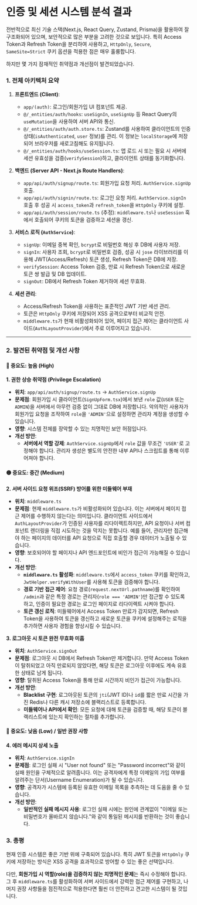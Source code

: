 # 인증 및 세션 시스템 분석 결과

전반적으로 최신 기술 스택(Next.js, React Query, Zustand, Prisma)을 활용하여 잘 구조화되어 있으며, 보안적으로 많은 부분을 고려한 것으로 보입니다. 특히 Access Token과 Refresh Token을 분리하여 사용하고, `HttpOnly`, `Secure`, `SameSite=Strict` 쿠키 옵션을 적용한 점은 매우 훌륭합니다.

하지만 몇 가지 잠재적인 취약점과 개선점이 발견되었습니다.

### 1. 전체 아키텍처 요약

1.  **프론트엔드 (Client)**:
    *   `app/(auth)`: 로그인/회원가입 UI 컴포넌트 제공.
    *   `@/_entities/auth/hooks`: `useSignIn`, `useSignUp` 등 React Query의 `useMutation`을 사용하여 서버 API와 통신.
    *   `@/_entities/auth/auth.store.ts`: Zustand를 사용하여 클라이언트의 인증 상태(`isAuthenticated`, `user` 정보)를 관리. 이 정보는 `localStorage`에 저장되어 브라우저를 새로고침해도 유지됩니다.
    *   `@/_entities/auth/hooks/useSession.ts`: 앱 로드 시 또는 필요 시 서버에 세션 유효성을 검증(`verifySession`)하고, 클라이언트 상태를 동기화합니다.

2.  **백엔드 (Server API - Next.js Route Handlers)**:
    *   `app/api/auth/signup/route.ts`: 회원가입 요청 처리. `AuthService.signUp` 호출.
    *   `app/api/auth/signin/route.ts`: 로그인 요청 처리. `AuthService.signIn` 호출 후 성공 시 `access_token`과 `refresh_token`을 `HttpOnly` 쿠키에 설정.
    *   `app/api/auth/session/route.ts` (추정): `middleware.ts`나 `useSession` 훅에서 호출되어 쿠키의 토큰을 검증하고 세션을 갱신.

3.  **서비스 로직 (`AuthService`)**:
    *   `signUp`: 이메일 중복 확인, `bcrypt`로 비밀번호 해싱 후 DB에 사용자 저장.
    *   `signIn`: 사용자 조회, `bcrypt`로 비밀번호 검증, 성공 시 `jose` 라이브러리를 이용해 JWT(Access/Refresh) 토큰 생성, Refresh Token은 DB에 저장.
    *   `verifySession`: Access Token 검증, 만료 시 Refresh Token으로 새로운 토큰 쌍 발급 및 DB 업데이트.
    *   `signOut`: DB에서 Refresh Token 제거하여 세션 무효화.

4.  **세션 관리**:
    *   Access/Refresh Token을 사용하는 표준적인 JWT 기반 세션 관리.
    *   토큰은 `HttpOnly` 쿠키에 저장되어 XSS 공격으로부터 비교적 안전.
    *   `middleware.ts`가 현재 비활성화되어 있어, 페이지 접근 제어는 클라이언트 사이드(`AuthLayoutProvider`)에서 주로 이루어지고 있습니다.

---

### 2. 발견된 취약점 및 개선 사항

#### 🔴 중요도: 높음 (High)

**1. 권한 상승 취약점 (Privilege Escalation)**

*   **위치**: `app/api/auth/signup/route.ts` -> `AuthService.signUp`
*   **문제점**: 회원가입 시 클라이언트(`SignUpForm.tsx`)에서 보낸 `role` 값(`USER` 또는 `ADMIN`)을 서버에서 아무런 검증 없이 그대로 DB에 저장합니다. 악의적인 사용자가 회원가입 요청을 조작하여 `role`을 `'ADMIN'`으로 설정하면 관리자 계정을 생성할 수 있습니다.
*   **영향**: 시스템 전체를 장악할 수 있는 치명적인 보안 허점입니다.
*   **개선 방안**:
    *   **서버에서 역할 강제**: `AuthService.signUp`에서 `role` 값을 무조건 `'USER'`로 고정해야 합니다. 관리자 생성은 별도의 안전한 내부 API나 스크립트를 통해 이루어져야 합니다.

#### 🟡 중요도: 중간 (Medium)

**2. 서버 사이드 요청 위조(SSRF) 방어를 위한 미들웨어 부재**

*   **위치**: `middleware.ts`
*   **문제점**: 현재 `middleware.ts`가 비활성화되어 있습니다. 이는 서버에서 페이지 접근 제어를 수행하지 않는다는 의미입니다. 클라이언트 사이드에서 `AuthLayoutProvider`가 인증된 사용자를 리다이렉트하지만, API 요청이나 서버 컴포넌트 렌더링을 직접 시도하는 것을 막지는 못합니다. 예를 들어, 관리자만 접근해야 하는 페이지의 데이터를 API 요청으로 직접 호출할 경우 데이터가 노출될 수 있습니다.
*   **영향**: 보호되어야 할 페이지나 API 엔드포인트에 비인가 접근이 가능해질 수 있습니다.
*   **개선 방안**:
    *   **`middleware.ts` 활성화**: `middleware.ts`에서 `access_token` 쿠키를 확인하고, `JwtHelper.verifyWithUser`를 사용해 토큰을 검증해야 합니다.
    *   **경로 기반 접근 제어**: 요청 경로(`request.nextUrl.pathname`)를 확인하여 `/admin`과 같은 특정 경로는 관리자(`role === 'ADMIN'`)만 접근할 수 있도록 하고, 인증이 필요한 경로는 로그인 페이지로 리다이렉트 시켜야 합니다.
    *   **토큰 갱신 로직**: 미들웨어에서 Access Token 만료가 감지되면, Refresh Token을 사용하여 토큰을 갱신하고 새로운 토큰을 쿠키에 설정해주는 로직을 추가하면 사용자 경험을 향상시킬 수 있습니다.

**3. 로그아웃 시 토큰 완전 무효화 미흡**

*   **위치**: `AuthService.signOut`
*   **문제점**: 로그아웃 시 DB에서 Refresh Token만 제거합니다. 만약 Access Token이 탈취되었고 아직 만료되지 않았다면, 해당 토큰은 로그아웃 이후에도 계속 유효한 상태로 남게 됩니다.
*   **영향**: 탈취된 Access Token을 통해 만료 시간까지 비인가 접근이 가능합니다.
*   **개선 방안**:
    *   **Blacklist 구현**: 로그아웃된 토큰의 `jti`(JWT ID)나 `id`를 짧은 만료 시간을 가진 Redis나 다른 캐시 저장소에 블랙리스트로 등록합니다.
    *   **미들웨어나 API에서 확인**: 모든 요청에 대해 토큰을 검증할 때, 해당 토큰이 블랙리스트에 있는지 확인하는 절차를 추가합니다.

#### 🔵 중요도: 낮음 (Low) / 일반 권장 사항

**4. 에러 메시지 상세 노출**

*   **위치**: `AuthService.signIn`
*   **문제점**: 로그인 실패 시 "User not found" 또는 "Password incorrect"와 같이 실패 원인을 구체적으로 알려줍니다. 이는 공격자에게 특정 이메일의 가입 여부를 알려주는 단서(Username Enumeration)가 될 수 있습니다.
*   **영향**: 공격자가 시스템에 등록된 유효한 이메일 목록을 추측하는 데 도움을 줄 수 있습니다.
*   **개선 방안**:
    *   **일반적인 실패 메시지 사용**: 로그인 실패 시에는 원인에 관계없이 "이메일 또는 비밀번호가 올바르지 않습니다."와 같이 통일된 메시지를 반환하는 것이 좋습니다.

### 3. 총평

현재 인증 시스템은 좋은 기반 위에 구축되어 있습니다. 특히 JWT 토큰을 `HttpOnly` 쿠키에 저장하는 방식은 XSS 공격을 효과적으로 방어할 수 있는 좋은 선택입니다.

다만, **회원가입 시 역할(role)을 검증하지 않는 치명적인 문제**는 즉시 수정해야 합니다. 그 후 `middleware.ts`를 활성화하여 서버 사이드에서 강력한 접근 제어를 구현하고, 나머지 권장 사항들을 점진적으로 적용한다면 훨씬 더 안전하고 견고한 시스템이 될 것입니다.
